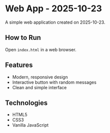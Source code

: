 # Web App - 2025-10-23

A simple web application created on 2025-10-23.

## How to Run

Open `index.html` in a web browser.

## Features

- Modern, responsive design
- Interactive button with random messages
- Clean and simple interface

## Technologies

- HTML5
- CSS3
- Vanilla JavaScript
